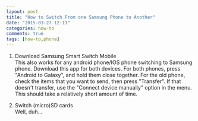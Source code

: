 ```yaml
---
layout: post
title: "How to Switch From one Samsung Phone to Another"
date: "2015-03-27 12:11"
categories: how-to
comments: true
tags: [how-to,phone]
---
```


1. Download Samsung Smart Switch Mobile<br>
   This also works for any android phone/IOS phone switching to Samsung phone. Download this app for both devices. For both
phones, press "Android to Galaxy", and hold them close together. For the old phone, check the items that you want to send, then
press "Transfer". If that doesn't transfer, use the "Connect device manually" option in the menu. This should take a relatively
short amount of time.

2. Switch (micro)SD cards<br>
   Well, duh...
